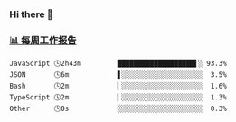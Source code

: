 ### Hi there 👋

<!-- waka-box start -->
### <a href="https://gist.github.com/b3f90cfdb958d2401b019f821c34c859" target="_blank">📊 每周工作报告</a>
```text
JavaScript 🕓2h43m         ███████████████████▌░ 93.3%
JSON       🕓6m            ▋░░░░░░░░░░░░░░░░░░░░  3.5%
Bash       🕓2m            ▎░░░░░░░░░░░░░░░░░░░░  1.6%
TypeScript 🕓2m            ▎░░░░░░░░░░░░░░░░░░░░  1.3%
Other      🕓0s            ░░░░░░░░░░░░░░░░░░░░░  0.3%
```
<!-- waka-box end -->

<!--
**yiningv/yiningv** is a ✨ _special_ ✨ repository because its `README.md` (this file) appears on your GitHub profile.
Here are some ideas to get you started:
- 🔭 I’m currently working on ...
- 🌱 I’m currently learning ...
- 👯 I’m looking to collaborate on ...
- 🤔 I’m looking for help with ...
- 💬 Ask me about ...
- 📫 How to reach me: ...
- 😄 Pronouns: ...
- ⚡ Fun fact: ...
-->
